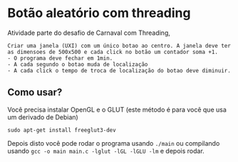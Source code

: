 # Botão aleatório com threading
Atividade parte do desafio de Carnaval com Threading,
```
Criar uma janela (UXI) com um único botao ao centro. A janela deve ter as dimensoes de 500x500 e cada click no botão um contador soma +1.   
- O programa deve fechar em 1min.   
- A cada segundo o botao muda de localização   
- A cada click o tempo de troca de localização do botao deve diminuir.
```

## Como usar?
Você precisa instalar OpenGL e o GLUT (este método é para você que usa um derivado de Debian)
```
sudo apt-get install freeglut3-dev
```
Depois disto você pode rodar o programa usando `./main` ou compilando usando `gcc -o main main.c -lglut -lGL -lGLU -lm` e depois rodar.   


